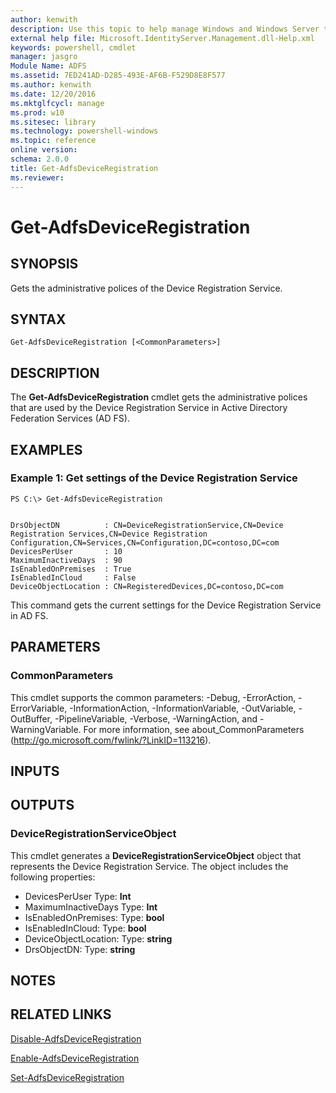 ```yaml
---
author: kenwith
description: Use this topic to help manage Windows and Windows Server technologies with Windows PowerShell.
external help file: Microsoft.IdentityServer.Management.dll-Help.xml
keywords: powershell, cmdlet
manager: jasgro
Module Name: ADFS
ms.assetid: 7ED241AD-D285-493E-AF6B-F529D8E8F577
ms.author: kenwith
ms.date: 12/20/2016
ms.mktglfcycl: manage
ms.prod: w10
ms.sitesec: library
ms.technology: powershell-windows
ms.topic: reference
online version: 
schema: 2.0.0
title: Get-AdfsDeviceRegistration
ms.reviewer:
---
```


# Get-AdfsDeviceRegistration

## SYNOPSIS
Gets the administrative polices of the Device Registration Service.

## SYNTAX

```
Get-AdfsDeviceRegistration [<CommonParameters>]
```

## DESCRIPTION
The **Get-AdfsDeviceRegistration** cmdlet gets the administrative polices that are used by the Device Registration Service in Active Directory Federation Services (AD FS).

## EXAMPLES

### Example 1: Get settings of the Device Registration Service
```
PS C:\> Get-AdfsDeviceRegistration


DrsObjectDN          : CN=DeviceRegistrationService,CN=Device Registration Services,CN=Device Registration Configuration,CN=Services,CN=Configuration,DC=contoso,DC=com
DevicesPerUser       : 10
MaximumInactiveDays  : 90
IsEnabledOnPremises  : True
IsEnabledInCloud     : False
DeviceObjectLocation : CN=RegisteredDevices,DC=contoso,DC=com
```

This command gets the current settings for the Device Registration Service in AD FS.

## PARAMETERS

### CommonParameters
This cmdlet supports the common parameters: -Debug, -ErrorAction, -ErrorVariable, -InformationAction, -InformationVariable, -OutVariable, -OutBuffer, -PipelineVariable, -Verbose, -WarningAction, and -WarningVariable. For more information, see about_CommonParameters (http://go.microsoft.com/fwlink/?LinkID=113216).

## INPUTS

## OUTPUTS

### DeviceRegistrationServiceObject
This cmdlet generates a **DeviceRegistrationServiceObject** object that represents the Device Registration Service.
The object includes the following properties:

- DevicesPerUser Type: **Int**
- MaximumInactiveDays Type: **Int**
- IsEnabledOnPremises: Type: **bool**
- IsEnabledInCloud: Type: **bool**
- DeviceObjectLocation: Type: **string**
- DrsObjectDN: Type: **string**

## NOTES

## RELATED LINKS

[Disable-AdfsDeviceRegistration](./Disable-AdfsDeviceRegistration.md)

[Enable-AdfsDeviceRegistration](./Enable-AdfsDeviceRegistration.md)

[Set-AdfsDeviceRegistration](./Set-AdfsDeviceRegistration.md)

